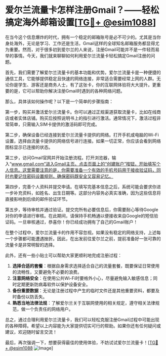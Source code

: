 # 爱尔兰流量卡怎样注册Gmail？——轻松搞定海外邮箱设置[[TG💪+ @esim1088](https://t.me/s/esim1088)]

在当今这个信息爆炸的时代，拥有一个稳定的邮箱账号是必不可少的。尤其是当你身处海外，无论是学习、工作还是生活，Gmail这样的全球知名邮箱服务都显得尤为重要。然而，对于很多初到爱尔兰的人来说，注册Gmail可能并不是一件轻而易举的事情。今天，我们就来聊聊如何利用爱尔兰流量卡轻松搞定Gmail注册的问题。

首先，我们需要了解爱尔兰流量卡的基本功能和优势。爱尔兰流量卡是一种便捷的通信工具，它能够提供稳定且快速的网络连接，非常适合需要经常上网的人群。无论你是学生、游客还是商务人士，有了这张卡，你的互联网体验将大大提升。更重要的是，它可以帮助你解决注册Gmail时遇到的各种网络问题。

那么，具体该如何操作呢？以下是一个简单的步骤指南：

第一步，购买并激活爱尔兰流量卡。你可以通过正规渠道获取流量卡，比如在线商店或者实体店铺。购买后按照说明书上的指引进行激活。通常情况下，激活过程非常简单，只需输入SIM卡提供的激活码即可完成。

第二步，确保设备已经连接到爱尔兰流量卡提供的网络。打开手机或电脑的Wi-Fi设置，选择由流量卡提供的网络信号进行连接。如果一切正常，你应该会看到网络图标显示已连接的状态。

第三步，访问Gmail官网并开始注册流程。打开浏览器，输入“www.gmail.com”进入Gmail主页。点击页面上的“创建账户”按钮，开始填写个人信息。这里需要注意的是，你需要准备一个有效的手机号码用于接收验证码，同时也要记住密码设置规则，确保密码既安全又容易记忆。

第四步，完善个人资料并提交申请。在填写完基本信息之后，系统可能会要求你进一步补充资料，如姓名、出生日期等。这部分内容务必真实准确，因为这些信息将直接影响到后续的邮件验证环节。

第五步，等待审核并通过验证。提交完所有必要信息后，你需要耐心等待Google对你的申请进行审核。在此期间，请保持手机畅通以便接收来自Google的短信验证码。一旦审核通过，恭喜你！你已经成功拥有了自己的Gmail账户！

在整个过程中，爱尔兰流量卡的作用不容忽视。如果没有稳定的网络支持，上述每一个步骤都可能遭遇挫折。因此，在出发前往爱尔兰之前，提前准备好一张可靠的流量卡是非常明智的选择。

此外，还有一些小贴士可以帮助大家更顺利地完成注册过程：

1. **选择合适的套餐**：根据自身需求选择适合自己的流量套餐，既要保证日常使用的流畅性，又要避免不必要的浪费。
2. **注意网络安全**：在使用公共Wi-Fi时要格外小心，尽量避免输入敏感信息；同时定期更新防病毒软件以保护设备安全。
3. **备份重要数据**：无论是注册过程中产生的临时文件还是其他重要资料，都要及时备份以防丢失。
4. **熟悉当地法律法规**：了解爱尔兰关于互联网使用的相关规定，遵守相关法律规范，做一个负责任的网络用户。

总之，通过合理利用爱尔兰流量卡，我们可以轻松克服注册Gmail过程中可能出现的各种障碍。希望以上内容能为大家提供切实可行的帮助。如果你还有任何疑问或建议，欢迎随时留言交流！

最后，再次强调一下，想要获得最佳的使用体验，不妨试试爱尔兰流量卡！[[TG💪+ @esim1088](https://t.me/s/esim1088) ![Image](https://i.postimg.cc/4NQfJmqS/Snipaste-2025-05-13-00-14-12.png)]